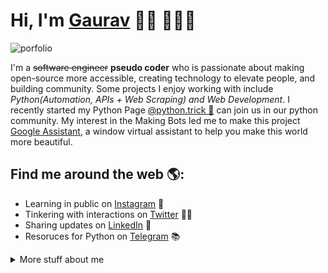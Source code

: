 # Hi, I'm [Gaurav](https://www.instagram.com/ravvkush) 👋🏻 👨🏻‍💻

![porfolio](https://github.com/heykush/heykush/blob/master/Copy%20of%20Untitled.png?raw=true)

I'm a ~~software engineer~~ **pseudo coder** who is passionate about making open-source more accessible, creating technology to elevate people, and building community. Some projects I enjoy working with include _Python(Automation, APIs + Web Scraping) and Web Development_. I recently started my Python Page <a href="https://www.instagram.com/python.trick/">@python.trick 🌟</a> can join us in our python community.  My interest in the Making Bots led me to make this project <a href="https://github.com/heykush/My-Assistant">Google Assistant</a>, a window virtual assistant to help you make this world more beautiful. 

## Find me around the web 🌎:
- Learning in public on <a href="https://www.instagram.com/python.trick">Instagram</a> 🧠
- Tinkering with interactions on <a href="https://twitter.com/ravvkush"> Twitter</a> 🐱‍🏍
- Sharing updates on <a href="https://www.linkedin.com/in/gaurav-kushwaha-1a776919b/">LinkedIn</a> 💼
- Resoruces for Python on <a href="https://t.me/pythoncookie">Telegram</a> 📚


<details>
<summary>
  More stuff about me
</summary>

## What I do

I do **Open Source.** In fact, I do Open Source so much, that 95% of my work on
GitHub is **free** and open to everyone. I am really passionate about doing Python specially for Crawling, it is in my opinion to scrap data from sites is so beneficial for Today's need.

## My skills 📜

- Python
- HTML/CSS
- Chrome Dev Tool
- AWS 
- Kali linux
- Bash
- Vs Code
- Shell

## Projects I'm the most proud of

| Name                                                                  | Description                                                          | Language      |
| --------------------------------------------------------------------- | -------------------------------------------------------------------- | ------------- |
| [Google Message Bot](https://github.com/heykush/Google-Message-Bot)   | Send message in Google web message automagically                     | Python        | 
| [Auto Draw In Paint](https://github.com/heykush/Auto-Draw-In-Paint)   | 🍕 This is a project to make a human drawing.                        | Python        |       
| [Dino Automate](https://github.com/heykush/Dino-Automate)             | A Python auto script for dino game                                   | Python        | 
| [Whatsapp MultiUser](https://github.com/heykush/Whatsapp-MultiUser)   | Simple user scraper and send message                                 | Python        | 

